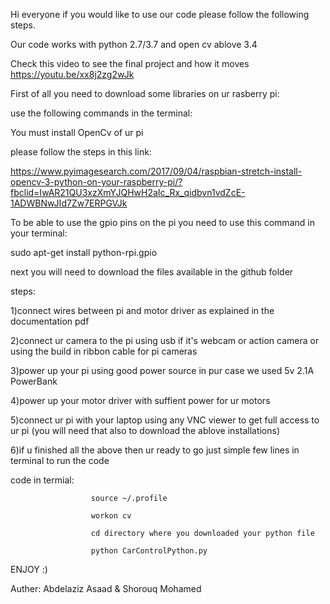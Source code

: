 Hi everyone if you would like to use our code please follow the following steps.

Our code works with python 2.7/3.7 and open cv ablove 3.4

Check this video to see the final project and how it moves
https://youtu.be/xx8j2zg2wJk

First of all you need to download some libraries on ur rasberry pi:

use the following commands in the terminal:

You must install OpenCv of ur pi

please follow the steps in this link:

https://www.pyimagesearch.com/2017/09/04/raspbian-stretch-install-opencv-3-python-on-your-raspberry-pi/?fbclid=IwAR21QU3xzXmYJQHwH2aIc_Rx_qidbvn1vdZcE-1ADWBNwJId7Zw7ERPGVJk

To be able to use the gpio pins on the pi you need to use this command in your terminal:

sudo apt-get install python-rpi.gpio

next you will need to download the files available in the github folder

steps:

1)connect wires between pi and motor driver as explained in the documentation pdf

2)connect ur camera to the pi using usb if it's webcam or action camera or using the build in ribbon cable for pi cameras

3)power up your pi using good power source in pur case we used 5v 2.1A PowerBank

4)power up your motor driver with suffient power for ur motors

5)connect ur pi with your laptop using any VNC viewer to get full access to ur pi (you will need that also to download the ablove installations)

6)if u finished all the above then ur ready to go just simple few lines in terminal to run the code

code in termial:

                      source ~/.profile
                      
                      workon cv
                      
                      cd directory where you downloaded your python file
                      
                      python CarControlPython.py

ENJOY :)

Auther:  Abdelaziz Asaad & Shorouq Mohamed

